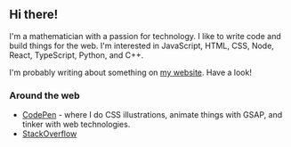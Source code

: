 ## Hi there!

I'm a mathematician with a passion for technology. I like to write code and build things for the web. I'm interested in JavaScript, HTML, CSS, Node, React, TypeScript, Python, and C++.

I'm probably writing about something on [my website](https://tannerdolby.com). Have a look!

### Around the web
- [CodePen][codepen] - where I do CSS illustrations, animate things with GSAP, and tinker with web technologies.
- [StackOverflow][stackoverflow]

[codepen]: https://codepen.io/tannerdolby
[stackoverflow]: https://stackoverflow.com/users/11389581/tanner-dolby